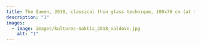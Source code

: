 ```yaml
---
title: The Queen, 2018, classical thin glass technique, 100x70 cm (at the exhibition)
description: "1"
images:
  - image: images/kulturos-naktis_2018_valdove.jpg
    alt: "1"
---
```

